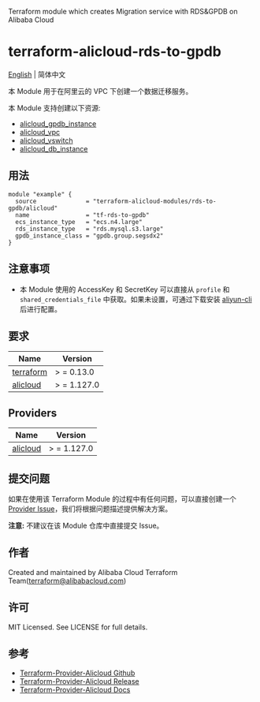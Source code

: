 Terraform module which creates Migration service with RDS&GPDB on Alibaba Cloud

terraform-alicloud-rds-to-gpdb
=====================================================================

[English](README.md) | 简体中文

本 Module 用于在阿里云的 VPC 下创建一个数据迁移服务。

本 Module 支持创建以下资源:

* [alicloud_gpdb_instance](https://registry.terraform.io/providers/aliyun/alicloud/latest/docs/resources/gpdb_instance)
* [alicloud_vpc](https://registry.terraform.io/providers/aliyun/alicloud/latest/docs/resources/vpc)
* [alicloud_vswitch](https://registry.terraform.io/providers/aliyun/alicloud/latest/docs/resources/vswitch)
* [alicloud_db_instance](https://registry.terraform.io/providers/aliyun/alicloud/latest/docs/resources/db_instance)

## 用法

```hcl
module "example" {
  source              = "terraform-alicloud-modules/rds-to-gpdb/alicloud"
  name                = "tf-rds-to-gpdb"
  ecs_instance_type   = "ecs.n4.large"
  rds_instance_type   = "rds.mysql.s3.large"
  gpdb_instance_class = "gpdb.group.segsdx2"
}
```

## 注意事项

* 本 Module 使用的 AccessKey 和 SecretKey 可以直接从 `profile` 和 `shared_credentials_file`
  中获取。如果未设置，可通过下载安装 [aliyun-cli](https://github.com/aliyun/aliyun-cli#installation) 后进行配置。

## 要求

| Name | Version |
|------|---------|
| <a name="requirement_terraform"></a> [terraform](#requirement\_terraform) | > = 0.13.0 |
| <a name="requirement_alicloud"></a> [alicloud](#requirement\_alicloud) | > = 1.127.0 |

## Providers

| Name | Version |
|------|---------|
| <a name="provider_alicloud"></a> [alicloud](#provider\_alicloud) | > = 1.127.0 |

## 提交问题

如果在使用该 Terraform Module
的过程中有任何问题，可以直接创建一个 [Provider Issue](https://github.com/aliyun/terraform-provider-alicloud/issues/new)，我们将根据问题描述提供解决方案。

**注意:** 不建议在该 Module 仓库中直接提交 Issue。

## 作者

Created and maintained by Alibaba Cloud Terraform Team(terraform@alibabacloud.com)

## 许可

MIT Licensed. See LICENSE for full details.

## 参考

* [Terraform-Provider-Alicloud Github](https://github.com/aliyun/terraform-provider-alicloud)
* [Terraform-Provider-Alicloud Release](https://releases.hashicorp.com/terraform-provider-alicloud/)
* [Terraform-Provider-Alicloud Docs](https://registry.terraform.io/providers/aliyun/alicloud/latest/docs)
